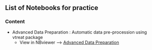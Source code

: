 ## List of Notebooks for practice

### Content
- Advanced Data Preparation : Automatic data pre-procession using vtreat package
  - View in NBviewer --> [Advanced Data Preparation](https://nbviewer.jupyter.org/github/ramdhanhdy/Courses/blob/main/Courses%20%28Self-study%29/Practical%20Data%20Science%20with%20R/Advanced%20Data%20Preparation.ipynb)    

